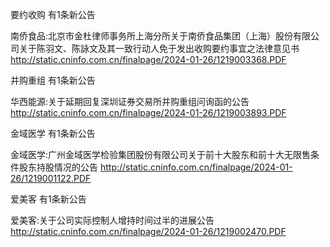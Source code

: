 要约收购 有1条新公告 

南侨食品:北京市金杜律师事务所上海分所关于南侨食品集团（上海）股份有限公司关于陈羽文、陈詠文及其一致行动人免于发出收购要约事宜之法律意见书 http://static.cninfo.com.cn/finalpage/2024-01-26/1219003368.PDF 

并购重组 有1条新公告 

华西能源:关于延期回复深圳证券交易所并购重组问询函的公告 http://static.cninfo.com.cn/finalpage/2024-01-26/1219003893.PDF 

金域医学 有1条新公告 

金域医学:广州金域医学检验集团股份有限公司关于前十大股东和前十大无限售条件股东持股情况的公告 http://static.cninfo.com.cn/finalpage/2024-01-26/1219001122.PDF 

爱美客 有1条新公告 

爱美客:关于公司实际控制人增持时间过半的进展公告 http://static.cninfo.com.cn/finalpage/2024-01-26/1219002470.PDF 

